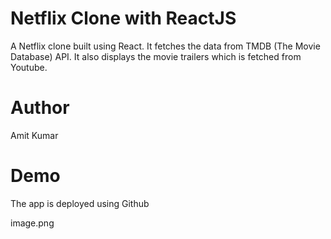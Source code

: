 # Netflix Clone with ReactJS

A Netflix clone built using React. It fetches the data from TMDB (The Movie Database) API. It also displays the movie trailers which is fetched from Youtube.

# Author
Amit Kumar

# Demo
The app is deployed using Github

image.png

